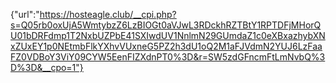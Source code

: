{"url":"https://hosteagle.club/__cpi.php?s=Q05rb0oxUjA5WmtybzZ6LzBIOGt0aVJwL3RDckhRZTBtY1RPTDFjMHorQU01bDRFdmp1T2NxbUZPbE41SXIwdUV1NnlmN29GUmdaZ1c0eXBxazhybXNxZUxEY1p0NEtmbFlkYXhvVUxneG5PZ2h3dU1oQ2M1aFJVdmN2YUJ6LzFaaFZ0VDBoY3ViY09CYW5EenFIZXdnPT0%3D&r=SW5zdGFncmFtLmNvbQ%3D%3D&__cpo=1"}
